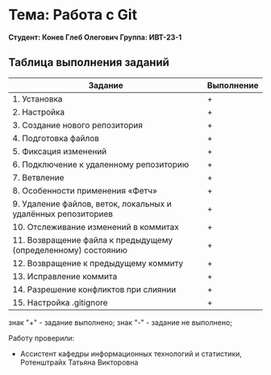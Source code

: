 # Тема: Работа с Git
**Студент: Конев Глеб Олегович**
**Группа: ИВТ-23-1**
## Таблица выполнения заданий
| Задание | Выполнение |
|----------|----------|
| 1. Установка | + |
| 2. Настройка | + |
| 3. Создание нового репозитория | + |
| 4. Подготовка файлов | + |
| 5. Фиксация изменений | + |
| 6. Подключение к удаленному репозиторию | + |
| 7. Ветвление | + |
| 8. Особенности применения «Фетч» | + |
| 9. Удаление файлов, веток, локальных и удалённых репозиториев | + |
| 10. Отслеживание изменений в коммитах | + |
| 11. Возвращение файла к предыдущему (определенному) состоянию | + |
| 12. Возвращение к предыдущему коммиту | + |
| 13. Исправление коммита | + |
| 14. Разрешение конфликтов при слиянии | + |
| 15. Настройка .gitignore | + |

знак "+" - задание выполнено; знак "-" - задание не выполнено;

Работу проверили: 

- Ассистент кафедры информационных технологий и статистики, Ротенштрайх Татьяна Викторовна
